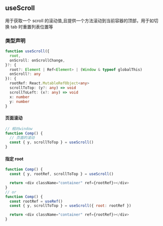## useScroll

用于获取一个 scroll 的滚动值,且提供一个方法滚动到当前容器的顶部，用于如切换 tab 时重置列表位置等

### 类型声明

```typescript
function useScroll({
  root,
  onScroll: onScrollChange,
}?: {
  root?: Element | Ref<Element> | (Window & typeof globalThis)
  onScroll?: any
}): {
  rootRef: React.MutableRefObject<any>
  scrollToTop: (y?: any) => void
  scrollToLeft: (x?: any) => void
  x: number
  y: number
}
```

#### 页面滚动

```javascript
// 相对window
function Comp() {
  // 页面的滚动
  const { y, scrollToTop } = useScroll()
}
```

#### 指定 root

```javascript
function Comp() {
  const { y, rootRef, scrollToTop } = useScroll()

  return <div className="container" ref={rootRef}></div>
}
// or
function Comp() {
  const rootRef = useRef()
  const { y, scrollToTop } = useScroll({ root: rootRef })

  return <div className="container" ref={rootRef}></div>
}
```
